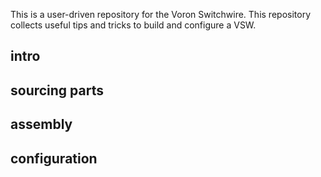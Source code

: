 This is a user-driven repository for the Voron Switchwire. This repository collects useful tips and tricks to build and configure a VSW.

## intro
## sourcing parts
## assembly
## configuration

